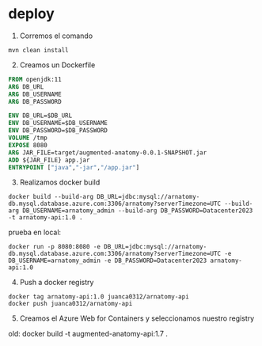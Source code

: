 # deploy
1. Corremos el comando
```
mvn clean install
```

2. Creamos un Dockerfile
```dockerfile
FROM openjdk:11
ARG DB_URL
ARG DB_USERNAME
ARG DB_PASSWORD

ENV DB_URL=$DB_URL
ENV DB_USERNAME=$DB_USERNAME
ENV DB_PASSWORD=$DB_PASSWORD
VOLUME /tmp
EXPOSE 8080
ARG JAR_FILE=target/augmented-anatomy-0.0.1-SNAPSHOT.jar
ADD ${JAR_FILE} app.jar
ENTRYPOINT ["java","-jar","/app.jar"]
```

3. Realizamos docker build
```
docker build --build-arg DB_URL=jdbc:mysql://arnatomy-db.mysql.database.azure.com:3306/arnatomy?serverTimezone=UTC --build-arg DB_USERNAME=arnatomy_admin --build-arg DB_PASSWORD=Datacenter2023 -t arnatomy-api:1.0 .

```

prueba en local:
```
docker run -p 8080:8080 -e DB_URL=jdbc:mysql://arnatomy-db.mysql.database.azure.com:3306/arnatomy?serverTimezone=UTC -e DB_USERNAME=arnatomy_admin -e DB_PASSWORD=Datacenter2023 arnatomy-api:1.0
```

4. Push a docker registry
```
docker tag arnatomy-api:1.0 juanca0312/arnatomy-api
docker push juanca0312/arnatomy-api
```

5. Creamos el Azure Web for Containers y seleccionamos nuestro registry


old:
docker build -t augmented-anatomy-api:1.7 .
